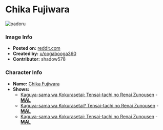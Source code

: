 # Chika Fujiwara

![padoru](https://raw.githubusercontent.com/shadow578/Project-Padoru/master/Padoru/kaguya-sama-chika.png "Chika Fujiwara")

### Image Info
* **Posted on:**     [reddit.com](https://www.reddit.com/r/Animemes/comments/dqjyhq/padoru_chika/)
* **Created by:**    [u/oogabooga360](https://github.com/shadow578/Project-Padoru/blob/master/table-of-contents/creators/uoogabooga360.md)
* **Contributor:**   shadow578

### Character Info
* **Name:**   [Chika Fujiwara](https://myanimelist.net/character/140810)
* **Shows:**
  * [Kaguya-sama wa Kokurasetai: Tensai-tachi no Renai Zunousen](https://github.com/shadow578/Project-Padoru/blob/master/table-of-contents/shows/KaguyasamawaKokurasetaiTensaitachinoRenaiZunousen.md) - [__MAL__](https://myanimelist.net/anime/37999/Kaguya-sama_wa_Kokurasetai__Tensai-tachi_no_Renai_Zunousen)
  * [Kaguya-sama wa Kokurasetai? Tensai-tachi no Renai Zunousen](https://github.com/shadow578/Project-Padoru/blob/master/table-of-contents/shows/KaguyasamawaKokurasetaiTensaitachinoRenaiZunousen.md) - [__MAL__](https://myanimelist.net/anime/40591/Kaguya-sama_wa_Kokurasetai_Tensai-tachi_no_Renai_Zunousen)
  * [Kaguya-sama wa Kokurasetai: Tensai-tachi no Renai Zunousen](https://github.com/shadow578/Project-Padoru/blob/master/table-of-contents/shows/KaguyasamawaKokurasetaiTensaitachinoRenaiZunousen.md) - [__MAL__](https://myanimelist.net/manga/90125/Kaguya-sama_wa_Kokurasetai__Tensai-tachi_no_Renai_Zunousen)


